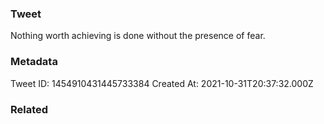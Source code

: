 ### Tweet
Nothing worth achieving is done without the presence of fear.

### Metadata
Tweet ID: 1454910431445733384
Created At: 2021-10-31T20:37:32.000Z

### Related

